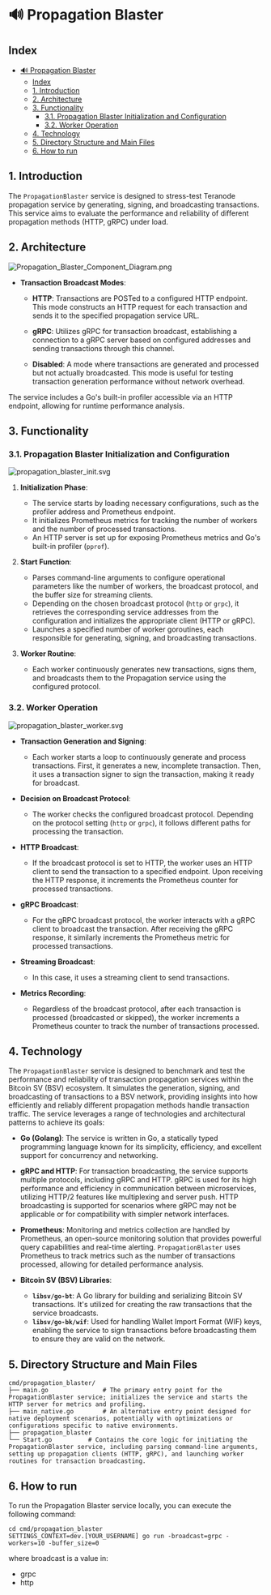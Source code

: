 #  🔊 Propagation Blaster

## Index


- [🔊 Propagation Blaster](#-propagation-blaster)
    - [Index](#index)
  - [1. Introduction](#1-introduction)
  - [2. Architecture](#2-architecture)
  - [3. Functionality](#3-functionality)
    - [3.1. Propagation Blaster Initialization and Configuration](#31-propagation-blaster-initialization-and-configuration)
    - [3.2. Worker Operation](#32-worker-operation)
  - [4. Technology](#4-technology)
  - [5. Directory Structure and Main Files](#5-directory-structure-and-main-files)
  - [6. How to run](#6-how-to-run)


## 1. Introduction

The `PropagationBlaster` service is designed to stress-test Teranode propagation service by generating, signing, and broadcasting transactions. This service aims to evaluate the performance and reliability of different propagation methods (HTTP, gRPC) under load.


## 2. Architecture

![Propagation_Blaster_Component_Diagram.png](img%2FPropagation_Blaster_Component_Diagram.png)

- **Transaction Broadcast Modes**:

    - **HTTP**: Transactions are POSTed to a configured HTTP endpoint. This mode constructs an HTTP request for each transaction and sends it to the specified propagation service URL.

    - **gRPC**: Utilizes gRPC for transaction broadcast, establishing a connection to a gRPC server based on configured addresses and sending transactions through this channel.

    - **Disabled**: A mode where transactions are generated and processed but not actually broadcasted. This mode is useful for testing transaction generation performance without network overhead.

The service includes a Go's built-in profiler accessible via an HTTP endpoint, allowing for runtime performance analysis.

## 3. Functionality

### 3.1. Propagation Blaster Initialization and Configuration

![propagation_blaster_init.svg](img%2Fplantuml%2Fpropagation_blaster_init.svg)

1. **Initialization Phase**:

    - The service starts by loading necessary configurations, such as the profiler address and Prometheus endpoint.
    - It initializes Prometheus metrics for tracking the number of workers and the number of processed transactions.
    - An HTTP server is set up for exposing Prometheus metrics and Go's built-in profiler (`pprof`).

2. **Start Function**:

    - Parses command-line arguments to configure operational parameters like the number of workers, the broadcast protocol, and the buffer size for streaming clients.
    - Depending on the chosen broadcast protocol (`http` or `grpc`), it retrieves the corresponding service addresses from the configuration and initializes the appropriate client (HTTP or gRPC).
    - Launches a specified number of worker goroutines, each responsible for generating, signing, and broadcasting transactions.

3. **Worker Routine**:

    - Each worker continuously generates new transactions, signs them, and broadcasts them to the Propagation service using the configured protocol.

### 3.2. Worker Operation

![propagation_blaster_worker.svg](img%2Fplantuml%2Fpropagation_blaster_worker.svg)


- **Transaction Generation and Signing**:

    - Each worker starts a loop to continuously generate and process transactions. First, it generates a new, incomplete transaction. Then, it uses a transaction signer to sign the transaction, making it ready for broadcast.

- **Decision on Broadcast Protocol**:

    - The worker checks the configured broadcast protocol. Depending on the protocol setting (`http` or `grpc`), it follows different paths for processing the transaction.

- **HTTP Broadcast**:

    - If the broadcast protocol is set to HTTP, the worker uses an HTTP client to send the transaction to a specified endpoint. Upon receiving the HTTP response, it increments the Prometheus counter for processed transactions.

- **gRPC Broadcast**:

    - For the gRPC broadcast protocol, the worker interacts with a gRPC client to broadcast the transaction. After receiving the gRPC response, it similarly increments the Prometheus metric for processed transactions.

- **Streaming Broadcast**:

    - In this case, it uses a streaming client to send transactions.

- **Metrics Recording**:

    - Regardless of the broadcast protocol, after each transaction is processed (broadcasted or skipped), the worker increments a Prometheus counter to track the number of transactions processed.


## 4. Technology

The `PropagationBlaster` service is designed to benchmark and test the performance and reliability of transaction propagation services within the Bitcoin SV (BSV) ecosystem. It simulates the generation, signing, and broadcasting of transactions to a BSV network, providing insights into how efficiently and reliably different propagation methods handle transaction traffic. The service leverages a range of technologies and architectural patterns to achieve its goals:


- **Go (Golang)**: The service is written in Go, a statically typed programming language known for its simplicity, efficiency, and excellent support for concurrency and networking.

- **gRPC and HTTP**: For transaction broadcasting, the service supports multiple protocols, including gRPC and HTTP. gRPC is used for its high performance and efficiency in communication between microservices, utilizing HTTP/2 features like multiplexing and server push. HTTP broadcasting is supported for scenarios where gRPC may not be applicable or for compatibility with simpler network interfaces.

- **Prometheus**: Monitoring and metrics collection are handled by Prometheus, an open-source monitoring solution that provides powerful query capabilities and real-time alerting. `PropagationBlaster` uses Prometheus to track metrics such as the number of transactions processed, allowing for detailed performance analysis.

- **Bitcoin SV (BSV) Libraries**:

    - **`libsv/go-bt`**: A Go library for building and serializing Bitcoin SV transactions. It's utilized for creating the raw transactions that the service broadcasts.
    - **`libsv/go-bk/wif`**: Used for handling Wallet Import Format (WIF) keys, enabling the service to sign transactions before broadcasting them to ensure they are valid on the network.

## 5. Directory Structure and Main Files

```
cmd/propagation_blaster/
├── main.go               # The primary entry point for the PropagationBlaster service; initializes the service and starts the HTTP server for metrics and profiling.
├── main_native.go        # An alternative entry point designed for native deployment scenarios, potentially with optimizations or configurations specific to native environments.
├── propagation_blaster
└── Start.go          # Contains the core logic for initiating the PropagationBlaster service, including parsing command-line arguments, setting up propagation clients (HTTP, gRPC), and launching worker routines for transaction broadcasting.
```

## 6. How to run

To run the Propagation Blaster service locally, you can execute the following command:

```shell
cd cmd/propagation_blaster
SETTINGS_CONTEXT=dev.[YOUR_USERNAME] go run -broadcast=grpc -workers=10 -buffer_size=0
```

where broadcast is a value in:

* grpc
* http
